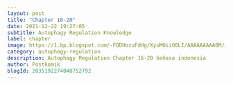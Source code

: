 ```yaml
---
layout: post 
title: "Chapter 16-20"
date: 2021-12-22 19:27:05
subtitle: Autophagy Regulation Knowledge
label: chapter
image: https://1.bp.blogspot.com/-FQDHozuFdHg/XyuMOiiO0LI/AAAAAAAAA0M/iHYCp2nRZggXlQ874Ui4E4_Gmb7zstphQCLcBGAsYHQ/s72-c/Autophagy-Regulati.jpg
category: autophagy-regulation
description: Autophagy Regulation Chapter 16-20 bahasa indonesia 
author: Postkomik
blogId: 2035192274048752792
---
```

